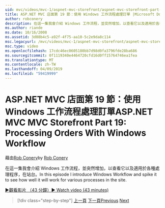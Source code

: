 ```yaml
---
uid: mvc/videos/mvc-1/aspnet-mvc-storefront/aspnet-mvc-storefront-part-19-processing-orders-with-windows-workflow
title: ASP.NET MVC 店面第 19 節：使用 Windows 工作流程處理訂單 |Microsoft Docs
author: robconery
description: 在這一集我會介紹 Windows 工作流程，並突然增加，以查看它以及適用於各種處理程序，在站台。
ms.author: riande
ms.date: 10/16/2008
ms.assetid: 3d08b4c5-a92f-4f75-aa10-5c2e9da8c114
msc.legacyurl: /mvc/videos/mvc-1/aspnet-mvc-storefront/aspnet-mvc-storefront-part-19-processing-orders-with-windows-workflow
msc.type: video
ms.openlocfilehash: 17cdc46ec0605180bb7d98d0fa3796fde28ba686
ms.sourcegitcommit: 0f1119340e4464720cfd16d0ff15764746ea1fea
ms.translationtype: MT
ms.contentlocale: zh-TW
ms.lasthandoff: 04/09/2019
ms.locfileid: "59419999"
---
```

# <a name="aspnet-mvc-mvc-storefront-part-19-processing-orders-with-windows-workflow"></a><span data-ttu-id="881f7-103">ASP.NET MVC 店面第 19 節：使用 Windows 工作流程處理訂單</span><span class="sxs-lookup"><span data-stu-id="881f7-103">ASP.NET MVC MVC Storefront Part 19: Processing Orders With Windows Workflow</span></span>

<span data-ttu-id="881f7-104">藉由[Rob Conery](https://github.com/robconery)</span><span class="sxs-lookup"><span data-stu-id="881f7-104">by [Rob Conery](https://github.com/robconery)</span></span>

<span data-ttu-id="881f7-105">在這一集我會介紹 Windows 工作流程，並突然增加，以查看它以及適用於各種處理程序，在站台。</span><span class="sxs-lookup"><span data-stu-id="881f7-105">In this episode I introduce Windows Workflow and spike it to see how well it will work for various processes in the site.</span></span>

[<span data-ttu-id="881f7-106">&#9654;觀看影片 （43 分鐘）</span><span class="sxs-lookup"><span data-stu-id="881f7-106">&#9654; Watch video (43 minutes)</span></span>](https://channel9.msdn.com/Blogs/ASP-NET-Site-Videos/aspnet-mvc-mvc-storefront-part-19-processing-orders-with-windows-workflow)

> [!div class="step-by-step"]
> <span data-ttu-id="881f7-107">[上一頁](aspnet-mvc-storefront-part-18-creating-an-experience.md)
> [下一頁](aspnet-mvc-storefront-part-19a-windows-workflow-followup.md)</span><span class="sxs-lookup"><span data-stu-id="881f7-107">[Previous](aspnet-mvc-storefront-part-18-creating-an-experience.md)
[Next](aspnet-mvc-storefront-part-19a-windows-workflow-followup.md)</span></span>
